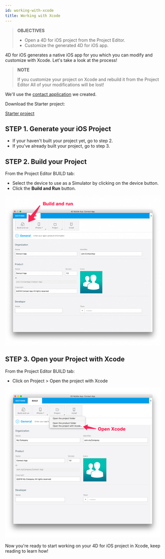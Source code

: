 ```yaml
---
id: working-with-xcode
title: Working with Xcode
---
```


> **OBJECTIVES**
>
> * Open a 4D for iOS project from the Project Editor.
> * Customize the generated 4D for iOS app.

4D for iOS generates a native iOS app for you which you can modify and customize with Xcode. Let's take a look at the process!

> **NOTE**
>
>If you customize your project on Xcode and rebuild it from the Project Editor All of your modifications will be lost!


We'll use the [contact application](../create-your-first-app) we created. 

Download the Starter project:

<a
  className="button button--primary button-download"
  href="#">
  Starter project
</a>


## STEP 1. Generate your iOS Project

* If your haven't built your project yet, go to step 2.
* If you've already built your project, go to step 3.

## STEP 2. Build your Project

From the Project Editor BUILD tab:

* Select the device to use as a Simulator by clicking on the device button.
* Click the **Build and Run** button.

![Build and Run](img/build-and-run.png)

## STEP 3. Open your Project with Xcode

From the Project Editor BUILD tab:

* Click on Project > Open the project with Xcode

![Open your Project with Xcode](img/Open-your-project-Xcode-4D-for-iOS.png)

Now you're ready to start working on your 4D for iOS project in Xcode, keep reading to learn how!